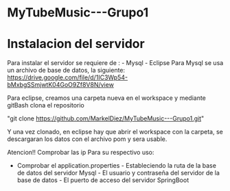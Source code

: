 # MyTubeMusic---Grupo1

<h1>Instalacion del servidor</h1>

Para instalar el servidor se requiere de : 
                            - Mysql
                            - Eclipse 
Para Mysql se usa un archivo de base de datos, la siguiente: https://drive.google.com/file/d/1IC3Wp54-bMxbgSSmjwtK04GoO9Zf8V8N/view

Para eclipse, creamos una carpeta nueva en el workspace y mediante gitBash clona el repositorio 

"git clone https://github.com/MarkelDiez/MyTubeMusic---Grupo1.git"

Y una vez clonado, en eclipse hay que abrir el workspace con la carpeta, se descargaran los datos con el archivo pom y sera usable. 

Atencion!! Comprobar las ip Para su respectivo uso:
  - Comprobar el application.properties
        - Estableciendo la ruta de la base de datos del servidor Mysql
        - El usuario y contraseña del servidor de la base de datos
        - El puerto de acceso del servidor SpringBoot
